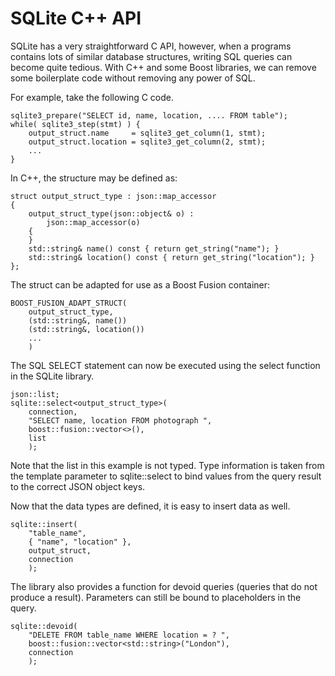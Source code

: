 SQLite C++ API
==============

SQLite has a very straightforward C API, however, when a programs contains lots
of similar database structures, writing SQL queries can become quite tedious.
With C++ and some Boost libraries, we can remove some boilerplate code without
removing any power of SQL.

For example, take the following C code.

    sqlite3_prepare("SELECT id, name, location, .... FROM table");
    while( sqlite3_step(stmt) ) {
        output_struct.name     = sqlite3_get_column(1, stmt);
        output_struct.location = sqlite3_get_column(2, stmt);
        ...
    }

In C++, the structure may be defined as:

    struct output_struct_type : json::map_accessor
    {
        output_struct_type(json::object& o) :
            json::map_accessor(o)
        {
        }
        std::string& name() const { return get_string("name"); }
        std::string& location() const { return get_string("location"); }
    };

The struct can be adapted for use as a Boost Fusion container:

    BOOST_FUSION_ADAPT_STRUCT(
        output_struct_type,
        (std::string&, name())
        (std::string&, location())
        ...
        )

The SQL SELECT statement can now be executed using the select function in the SQLite library.

    json::list;
    sqlite::select<output_struct_type>(
        connection,
        "SELECT name, location FROM photograph ",
        boost::fusion::vector<>(),
        list
        );

Note that the list in this example is not typed.  Type information is taken
from the template parameter to sqlite::select to bind values from the query
result to the correct JSON object keys.

Now that the data types are defined, it is easy to insert data as well.

    sqlite::insert(
        "table_name",
        { "name", "location" },
        output_struct,
        connection
        );

The library also provides a function for devoid queries (queries that do not
produce a result).  Parameters can still be bound to placeholders in the query.

    sqlite::devoid(
        "DELETE FROM table_name WHERE location = ? ",
        boost::fusion::vector<std::string>("London"),
        connection
        );

